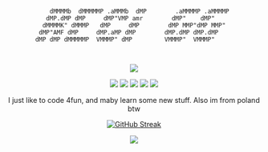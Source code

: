 <div align="center">
<pre><code>
    dMMMMb  dMMMMMP .aMMMb  dMP        .aMMMMP .aMMMMP 
   dMP.dMP dMP     dMP"VMP amr        dMP"    dMP"     
  dMMMMK" dMMMP   dMP     dMP        dMP MMP"dMP MMP"  
 dMP"AMF dMP     dMP.aMP dMP        dMP.dMP dMP.dMP    
dMP dMP dMMMMMP  VMMMP" dMP         VMMMP"  VMMMP"     
                                                       
</code></pre>

<p align="center">
  <img src="https://discord.c99.nl/widget/theme-4/1326906424873193586.png">
</p>

<p align="center">
  <img src="https://komarev.com/ghpvc/?username=r3ci-gg&label=Profile%20views&color=000000&style=for-the-badge"/>
  <img src="https://img.shields.io/github/followers/r3ci-gg?color=black&style=for-the-badge&logo=github&label=Follows"/>
  <img src="https://img.shields.io/github/stars/r3ci-gg?color=black&style=for-the-badge&logo=github&label=Stars"/>
  <img src="https://img.shields.io/badge/Site-x?style=for-the-badge&label=getlime.xyz&color=000000&link=https%3A%2F%2Fgetlime.xyz"/>
  <img src="https://img.shields.io/badge/Bio-x?style=for-the-badge&label=fakecrime.bio%2Fr3ci&color=000000&link=https%3A%2F%2Ffakecime.bio%2Fr3ci"/>
</p>


<p align="center">
  I just like to code 4fun, and maby learn some new stuff. Also im from poland btw
</p>

[![GitHub Streak](https://streak-stats.demolab.com?user=r3ci-gg&theme=transparent&hide_border=true&date_format=M%20j%5B%2C%20Y%5D&dates=EBEBEB&excludeDaysLabel=EBEBEB&border=EBEBEB&stroke=EBEBEB&ring=EBEBEB&fire=EB0000&currStreakNum=EBEBEB&sideNums=EBEBEB&currStreakLabel=EBEBEB&sideLabels=EBEBEB)](https://git.io/streak-stats)

<p align="center">
  <img src="https://github-readme-stats.vercel.app/api/wakatime?username=r3ci_gg&style=for-the-badge&bg_color=00000000&text_color=ffffff&title_color=555555&border_color=00000000&hide_border=true&bar_color=000000&rank_color=555555">
</p>
